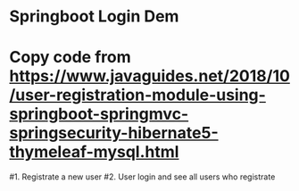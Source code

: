 # Springboot Login Dem

# Copy code from https://www.javaguides.net/2018/10/user-registration-module-using-springboot-springmvc-springsecurity-hibernate5-thymeleaf-mysql.html

#1. Registrate a new user
#2. User login and see all users who registrate
